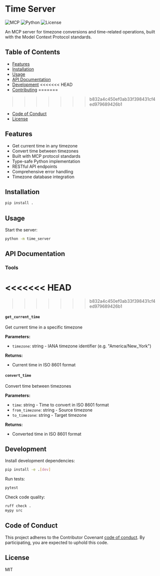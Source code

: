 # Time Server

![MCP](https://img.shields.io/badge/MCP-Protocol-blue)
![Python](https://img.shields.io/badge/Python-3.10+-blue)
![License](https://img.shields.io/badge/License-MIT-green)

An MCP server for timezone conversions and time-related operations, built with the Model Context Protocol standards.

## Table of Contents

- [Features](#features)
- [Installation](#installation)
- [Usage](#usage)
- [API Documentation](#api-documentation)
- [Development](#development)
<<<<<<< HEAD
- [Contributing](#contributing)
=======
>>>>>>> b832a4c450ef0ab33f398431cf4ed979689426b1
- [Code of Conduct](#code-of-conduct)
- [License](#license)

## Features

- Get current time in any timezone
- Convert time between timezones
- Built with MCP protocol standards
- Type-safe Python implementation
- RESTful API endpoints
- Comprehensive error handling
- Timezone database integration

## Installation

```bash
pip install .
```

## Usage

Start the server:

```bash
python -m time_server
```

## API Documentation

### Tools

<<<<<<< HEAD
=======

>>>>>>> b832a4c450ef0ab33f398431cf4ed979689426b1
#### `get_current_time`

Get current time in a specific timezone

**Parameters:**

- `timezone`: string - IANA timezone identifier (e.g. "America/New_York")

**Returns:**

- Current time in ISO 8601 format

#### `convert_time`

Convert time between timezones

**Parameters:**

- `time`: string - Time to convert in ISO 8601 format
- `from_timezone`: string - Source timezone
- `to_timezone`: string - Target timezone

**Returns:**

- Converted time in ISO 8601 format

## Development

Install development dependencies:

```bash
pip install -e .[dev]
```

Run tests:

```bash
pytest
```

Check code quality:

```bash
ruff check .
mypy src
```

## Code of Conduct

This project adheres to the Contributor Covenant [code of conduct](CODE_OF_CONDUCT.md). By participating, you are expected to uphold this code.

## License

MIT

